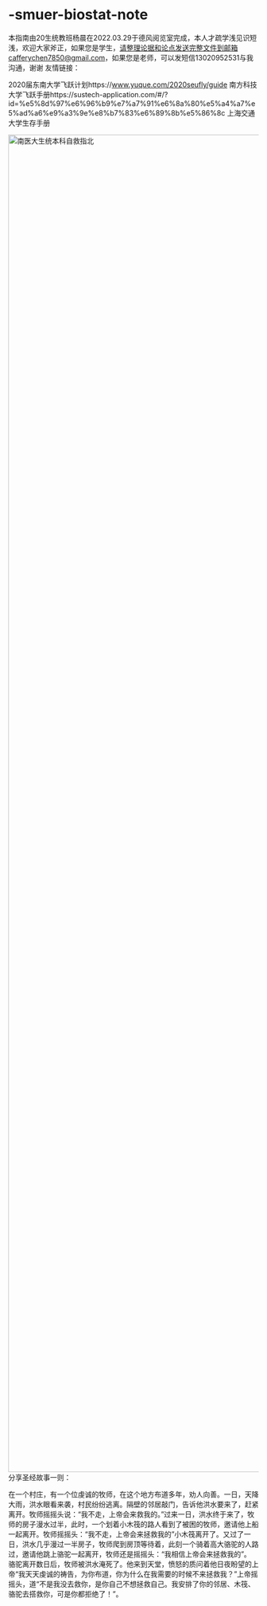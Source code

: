 # -smuer-biostat-note
本指南由20生统教班杨晨在2022.03.29于德风阅览室完成，本人才疏学浅见识短浅，欢迎大家斧正，如果您是学生，请整理论据和论点发送完整文件到邮箱cafferychen7850@gmail.com，如果您是老师，可以发短信13020952531与我沟通，谢谢
友情链接：

2020届东南大学飞跃计划https://www.yuque.com/2020seufly/guide
南方科技大学飞跃手册https://sustech-application.com/#/?id=%e5%8d%97%e6%96%b9%e7%a7%91%e6%8a%80%e5%a4%a7%e5%ad%a6%e9%a3%9e%e8%b7%83%e6%89%8b%e5%86%8c
上海交通大学生存手册

<img width="2685" alt="南医大生统本科自救指北" src="https://user-images.githubusercontent.com/82987086/160609233-fc12d948-829c-40a3-baf6-35f48bdc5c19.png">
分享圣经故事一则：

在一个村庄，有一个位虔诚的牧师，在这个地方布道多年，劝人向善。一日，天降大雨，洪水眼看来袭，村民纷纷逃离。隔壁的邻居敲门，告诉他洪水要来了，赶紧离开。牧师摇摇头说：“我不走，上帝会来救我的。”过来一日，洪水终于来了，牧师的房子漫水过半，此时，一个划着小木筏的路人看到了被困的牧师，邀请他上船一起离开。牧师摇摇头：“我不走，上帝会来拯救我的”小木筏离开了。又过了一日，洪水几乎漫过一半房子，牧师爬到房顶等待着，此刻一个骑着高大骆驼的人路过，邀请他跳上骆驼一起离开，牧师还是摇摇头：“我相信上帝会来拯救我的”。
  骆驼离开数日后，牧师被洪水淹死了。他来到天堂，愤怒的质问着他日夜盼望的上帝“我天天虔诚的祷告，为你布道，你为什么在我需要的时候不来拯救我？”上帝摇摇头，道“不是我没去救你，是你自己不想拯救自己。我安排了你的邻居、木筏、骆驼去搭救你，可是你都拒绝了！”。
